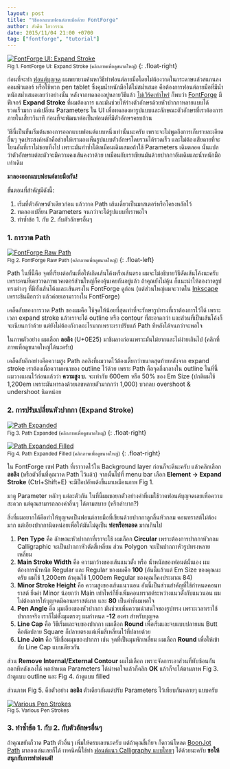 ```yaml
---
layout: post
title: "วิธีออกแบบฟอนต์ลายมือด้วย FontForge"
author: สังศิต ไสววรรณ
date: 2015/11/04 21:00 +0700
tag: ["fontforge", "tutorial"] 
---
```


[![FontForge UI: Expand Stroke](/images/articles/fontforge-ui-expand-stroke.png)](/images/articles/fontforge-ui-expand-stroke.png)<br>
<small>Fig 1. FontForge UI: Expand Stroke (คลิกภาพเพื่อดูขนาดใหญ่)</small>
{: .float-right}

ก่อนที่จะทำ [ฟอนต์บุญจด](/boonjot/) ผมพยายามค้นหาวิธีทำฟอนต์ลายมือโดยไม่ต้องวาดในกระดาษแล้วสแกนลงคอมพิวเตอร์ หรือใช้พวก pen tablet ซึ่งคุมน้ำหนักมือได้ไม่สม่ำเสมอ คือต้องการฟอนต์ลายมือที่มีน้ำหนักสม่ำเสมอเลยว่าอย่างนั้น หลังจากทดลองอยู่หลายวิธีแล้ว [ไม่เวิร์คเท่าไหร่](http://www.f0nt.com/forum/index.php/topic,22686.0.html) ก็พบว่า [FontForge](http://fontforge.github.io/en-US/) มีฟีเจอร์ **Expand Stroke** ที่ผมต้องการ และมันช่วยให้ร่างตัวอักษรด้วยหัวปากกาหลายแบบได้รวดเร็วมาก แค่เปลี่ยน Parameters ใน UI เพื่อทดลองหารูปแบบและลักษณะตัวอักษรที่เราต้องการภายในเสี้ยววินาที ก่อนที่จะพัฒนาต่อเป็นฟอนต์ที่มีตัวอักษรครบถ้วน

วิธีนี้เป็นขั้นเริ่มต้นของการออกแบบฟอนต์แบบหนึ่งเท่านั้นนะครับ เพราะจะไม่พูดถึงการเก็บรายละเอียดอื่นๆ จุดประสงค์หลักคือช่วยให้เรามองเห็นรูปแบบตัวอักษรโดยรวมได้รวดเร็ว และไม่ต้องเสียดายที่จะโยนอันที่เราไม่ชอบทิ้งไป เพราะมันทำซ้ำได้เหมือนเดิมเสมอถ้าใช้ Parameters เดิมตลอด นั่นแปลว่าตัวอักษรแต่ละตัวจะมีความคงเส้นคงวาด้วย เหมือนกับเราเขียนมันด้วยปากกาอันเดิมและน้ำหนักมือเท่าเดิม

**มาลองออกแบบฟอนต์ลายมือกัน!**

ขั้นตอนที่สำคัญมีดังนี้:

1. เริ่มที่ตัวอักษรตัวเดียวก่อน แล้ววาด Path เส้นเดี่ยวเป็นมาสเตอร์หรือโครงหลักไว้
2. ทดลองเปลี่ยน Parameters จนกว่าจะได้รูปแบบที่เราพอใจ
3. ทำซ้ำข้อ 1. กับ 2. กับตัวอักษรอื่นๆ


### 1. การวาด Path

[![FontForge Raw Path](/images/articles/fontforge-raw-path.png)](/images/articles/fontforge-raw-path.png)<br>
<small>Fig 2. FontForge Raw Path (คลิกภาพเพื่อดูขนาดใหญ่)</small>
{: .float-left}

Path ในที่นี้คือ จุดที่เรียงต่อกันเพื่อให้เกิดเส้นโค้งหรือเส้นตรง ผมจะไม่อธิบายวิธีดัดเส้นโค้งนะครับ เพราะคนที่เคยวาดภาพเวคเตอร์ส่วนใหญ่ก็คงคุ้นเคยกันอยู่แล้ว ถ้าคุณยังไม่คุ้น ก็แนะนำให้ลองวาดรูปทรงต่างๆ ที่มีทั้งเส้นโค้งและเส้นตรงใน FontForge ดูก่อน (แต่ส่วนใหญ่ผมจะวาดใน [Inkscape](https://inkscape.org/en/) เพราะชินมือกว่า แล้วค่อยเอามาวางใน FontForge)

เคล็ดลับของการวาด Path ของผมคือ ใช้จุดให้น้อยที่สุดเท่าที่จะรักษารูปทรงที่เราต้องการไว้ได้ เพราะเวลา expand stroke แล้วเราจะได้ outline หรือ contour ที่สะอาดกว่า และส่วนที่เป็นเส้นโค้งก็จะเนียนกว่าด้วย แต่ยังไม่ต้องกังวลอะไรมากเพราะเราปรับแก้ Path ทีหลังได้จนกว่าจะพอใจ

ในภาพตัวอย่าง ผมเลือก **ลอลิง** (U+0E25) มาชิมลางก่อนเพราะมันไม่ยากและไม่ง่ายเกินไป (คลิกที่ภาพเพื่อดูขนาดใหญ่ได้นะครับ)

เคล็ดลับอีกอย่างคือความสูง Path ลอลิงที่ผมวาดไว้ต้องเตี้ยกว่าขนาดสุดท้ายหลังจาก expand stroke เราต้องเผื่อความหนาของ outline ไว้ด้วย เพราะ Path คือจุดกึ่งกลางใน outline ในที่นี้ผมวางแผนไว้ก่อนแล้วว่า **ความสูง บ.** จะเท่ากับ 600em หรือ 50% ของ Em Size (ปกติผมใช้ 1,200em เพราะมันหารลงด้วยเลขหลายตัวมากกว่า 1,000) บวกลบ overshoot & undershoot นิดหน่อย

### 2. การปรับเปลี่ยนหัวปากกา (Expand Stroke)

[![Path Expanded](/images/articles/fontforge-path-expanded.png)](/images/articles/fontforge-path-expanded.png)<br>
<small>Fig 3. Path Expanded (คลิกภาพเพื่อดูขนาดใหญ่)</small>
{: .float-right}

[![Path Expanded Filled](/images/articles/fontforge-path-expanded-filled.png)](/images/articles/fontforge-path-expanded-filled.png)<br>
<small>Fig 4. Path Expanded Filled (คลิกภาพเพื่อดูขนาดใหญ่)</small>
{: .float-right}

ใน FontForge เซฟ Path ที่เราวาดไว้ใน Background layer ก่อนก็จะดีนะครับ แล้วคลิกเลือก **ลอลิง** (หรือตัวอื่นที่คุณวาด Path ไว้แล้ว) จากนั้นไปที่ menu bar เลือก **Element -> Expand Stroke** (Ctrl+Shift+E) จะมีป็อปอัพเด้งขึ้นมาเหมือนภาพ Fig 1.

มาดู Parameter หลักๆ แต่ละตัวกัน ในที่นี้ผมขอยกตัวอย่างค่าที่ผมใช้วาดฟอนต์บุญจดเลยเพื่อความสะดวก แต่คุณสามารถลองค่าอื่นๆ ได้ตามสบาย (หรือลำบาก?)

สิ่งที่ผมอยากได้คือทำให้บุญจดเป็นฟอนต์ลายมือที่เขียนด้วยปากกาลูกลื่นหัวกลม คอนทราสต์ไม่ต้องมาก แต่เอียงปากกานิดหน่อยเพื่อให้มันไม่ดูเป็น **ท่อหรือหลอด** มากเกินไป

1. **Pen Type** คือ ลักษณะหัวปากกาที่เราจะใช้ ผมเลือก **Circular** เพราะต้องการปากกาหัวกลม Calligraphic จะเป็นปากกาหัวตัดสี่เหลี่ยม ส่วน Polygon จะเป็นปากกาหัวรูปทรงหลายเหลี่ยม
2. **Main Stroke Width** คือ ความกว้างของเส้นแนวตั้ง หรือ น้ำหนักของฟอนต์นั่นเอง ผมต้องการน้ำหนัก Regular และ Regular ของผมคือ **100** (อันนี้แล้วแต่ Em Size ของคุณนะครับ ผมใช้ 1,200em ถ้าคุณใช้ 1,000em Regular ของคุณก็คงประมาณ 84)
3. **Minor Stroke Height** คือ ความสูงของเส้นแนวนอน อันนี้เป็นส่วนสำคัญที่ใช้กำหนดคอนทราสต์ ยิ่งค่า Minor น้อยกว่า Main เท่าไหร่ก็ยิ่งเพิ่มคอนทราสต์ระหว่างแนวตั้งกับแนวนอน ผมไม่ต้องการให้บุญจดมีคอนทราสต์มาก และ **80** เป็นค่าที่ผมพอใจ
4. **Pen Angle** คือ มุมเอียงของหัวปากกา มันช่วยเพิ่มความน่าสนใจของรูปทรง เพราะเวลาเราใช้ปากกาจริง เราก็ไม่ตั้งมุมตรงๆ ผมกำหนด **-12** องศา สำหรับบุญจด
5. **Line Cap** คือ วิธีเริ่มและจบของปากกา ผมเลือก **Round** เพื่อเริ่มและจบแบบปลายมน Butt คือตัดปลาย Square ก็ปลายตรงแต่เพิ่มสี่เหลี่ยมไว้ที่ปลายด้วย
6. **Line Join** คือ วิธีเชื่อมมุมของปากกา เช่น จุดที่เป็นมุมหักเหลี่ยม ผมเลือก **Round** เพื่อให้เข้ากับ Line Cap แบบเดียวกัน

ส่วน **Remove Internal/External Contour** ผมไม่เลือก เพราะจัดการเอาส่วนที่ทับซ้อนกันออกทีหลังเองได้ พอกำหนด Parameters ได้น่าพอใจแล้วก็คลิก **OK** แล้วก็จะได้ตามภาพ Fig 3. ถ้าดูแบบ outline และ Fig 4. ถ้าดูแบบ filled

ส่วนภาพ Fig 5. คือตัวอย่าง **ลอลิง** ตัวเดียวกันแต่ปรับ Parameters ไว้เทียบกันหลายๆ แบบครับ

[![Various Pen Strokes](/images/articles/pen-strokes.svg)](/images/articles/pen-strokes.svg)<br>
<small>Fig 5. Various Pen Strokes</small>

### 3. ทำซ้ำข้อ 1. กับ 2. กับตัวอักษรอื่นๆ

ถ้าคุณขยันก็วาด Path ตัวอื่นๆ เพิ่มให้ครบเลยนะครับ แต่ถ้าคุณขี้เกียจ ก็ดาวน์โหลด [BoonJot Path](https://raw.githubusercontent.com/fontuni/boonjot/master/sources/boonjot-path.sfd) มาลองเล่นเลยก็ได้ เทคนิคนี้ใช้ทำ [ฟอนต์แนว Calligraphy แบบไทยๆ](http://www.f0nt.com/forum/index.php/topic,22723.msg1725751.html#msg1725751) ได้ด้วยนะครับ **ขอให้สนุกกับการทำฟอนต์!**
